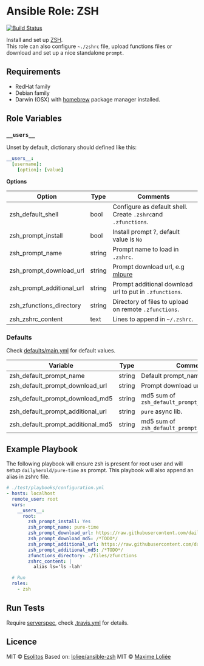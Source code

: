 # Ansible Role: ZSH

[![Build Status](https://travis-ci.org/esolitos/ansible-role-zsh.svg?branch=master)](https://travis-ci.org/esolitos/ansible-role-zsh)

Install and set up [ZSH](http://www.zsh.org/).  
This role can also configure `~./zshrc` file, upload functions files or download and set up a nice standalone `prompt`.

## Requirements

- RedHat family
- Debian family
- Darwin (OSX) with [homebrew](http://brew.sh/) package manager installed.

## Role Variables

### `__users__`

Unset by default, dictionary should defined like this:

```yaml
__users__:
  [username]:
    [option]: [value]
```
**Options**

| Option                    | Type     | Comments                                                      |
|---------------------------|----------|---------------------------------------------------------------|
| zsh_default_shell         | bool     | Configure as default shell. Create `.zshrc`and `.zfunctions`. |
| zsh_prompt_install        | bool     | Install prompt ?, default value is `No`                       |
| zsh_prompt_name           | string   | Prompt name to load in `.zshrc`.                              |
| zsh_prompt_download_url   | string   | Prompt download url, e.g [mlpure](https://github.com/loliee/mlpure) |
| zsh_prompt_additional_url | string   | Prompt additional download url to put in `.zfunctions`.       |
| zsh_zfunctions_directory  | string   | Directory of files to upload on remote `.zfunctions`.         |
| zsh_zshrc_content         | text     | Lines to append in `~/.zshrc`.                                |


### Defaults

Check [defaults/main.yml](defaults/main.yml) for default values.

| Variable                          | Type     | Comments                                            |
|-----------------------------------|----------|-----------------------------------------------------|
| zsh_default_prompt_name           | string   | Default prompt_name, `pure`.                        |
| zsh_default_prompt_download_url   | string   | Prompt download url, [pure](https://github.com/sindresorhus/pure) |
| zsh_default_prompt_download_md5   | string   | md5 sum of `zsh_default_prompt_download_url`        |
| zsh_default_prompt_additional_url | string   | `pure` async lib.                                   |
| zsh_default_prompt_additional_md5 | string   | md5 sum of `zsh_default_prompt_additional_url`      |

## Example Playbook

The following playbook will ensure zsh is present for root user and will setup `dailyherold/pure-time` as prompt. This playbook will also append an alias in zshrc file.

```yaml
# ./test/playbooks/configuration.yml
- hosts: localhost
  remote_user: root
  vars:
    __users__:
      root:
        zsh_prompt_install: Yes
        zsh_prompt_name: pure-time
        zsh_prompt_download_url: https://raw.githubusercontent.com/dailyherold/pure-time/master/pure.zsh
        zsh_prompt_download_md5: /*TODO*/
        zsh_prompt_additional_url: https://raw.githubusercontent.com/dailyherold/pure-time/master/async.zsh
        zsh_prompt_additional_md5: /*TODO*/
        zfunctions_directory: ./files/zfunctions
        zshrc_content: |
          alias ls='ls -lah'

  # Run
  roles:
    - zsh
```

## Run Tests

Require [serverspec](http://serverspec.org/), check [.travis.yml](.travis.yml) for details.

## Licence

MIT © [Esolitos](https://github.com/esolitos/)
Based on: [loliee/ansible-zsh](https://github.com/loliee/ansible-zsh) MIT © [Maxime Loliée](https://github.com/loliee/)
